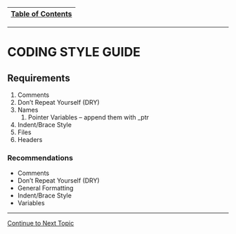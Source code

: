 |[Table of Contents](/00-Table-of-Contents.md)|
|---|

---
# CODING STYLE GUIDE

## Requirements
1. Comments
2. Don’t Repeat Yourself (DRY)
3. Names
    1. Pointer Variables – append them with _ptr
4. Indent/Brace Style
5. Files
6. Headers


### Recommendations

* Comments
* Don’t Repeat Yourself (DRY)
* General Formatting
* Indent/Brace Style
* Variables

---

<a href="https://github.com/CyberTrainingUSAF/05-C-Programming/blob/master/11_Pointers_Arrays/02_definitions.md" rel="Continue to Next Topic"> Continue to Next Topic </a>

